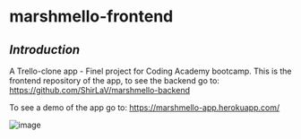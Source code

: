 # marshmello-frontend

## _Introduction_
A Trello-clone app - Finel project for Coding Academy bootcamp.
This is the frontend repository of the app, to see the backend go to:
https://github.com/ShirLaV/marshmello-backend

To see a demo of the app go to:
https://marshmello-app.herokuapp.com/

![image](https://user-images.githubusercontent.com/87692089/188621197-49d49d25-ed88-4721-9dd8-679dba6699df.png)
